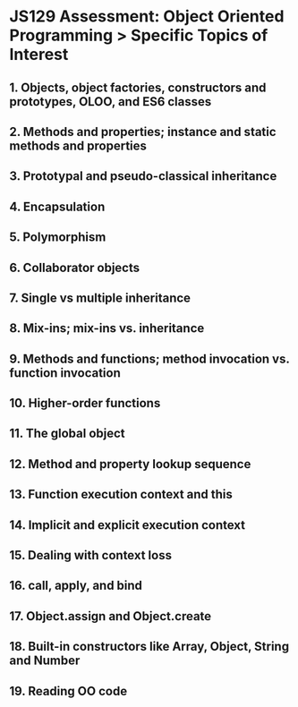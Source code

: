# JS129 Assessment: Object Oriented Programming > Specific Topics of Interest

## 1. Objects, object factories, constructors and prototypes, OLOO, and ES6 classes



## 2. Methods and properties; instance and static methods and properties
## 3. Prototypal and pseudo-classical inheritance
## 4. Encapsulation
## 5. Polymorphism
## 6. Collaborator objects
## 7. Single vs multiple inheritance
## 8. Mix-ins; mix-ins vs. inheritance
## 9. Methods and functions; method invocation vs. function invocation
## 10. Higher-order functions
## 11. The global object
## 12. Method and property lookup sequence
## 13. Function execution context and this
## 14. Implicit and explicit execution context
## 15. Dealing with context loss
## 16. call, apply, and bind
## 17. Object.assign and Object.create
## 18. Built-in constructors like Array, Object, String and Number
## 19. Reading OO code
